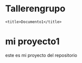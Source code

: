 # Tallerengrupo
<!DOCTYPE html>
<html lang="en">
<head>
   
    <title>Documento1</title>
</head>
<body>
    <h1>mi proyecto1</h1>
    <p>este es mi proyecto del repositorio</p>
</body>
</html>